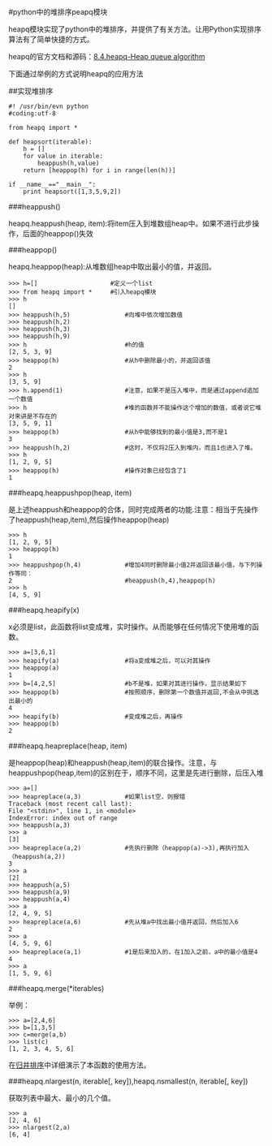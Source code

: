 #python中的堆排序peapq模块

heapq模块实现了python中的堆排序，并提供了有关方法。让用Python实现排序算法有了简单快捷的方式。

heapq的官方文档和源码：[8.4.heapq-Heap queue algorithm](https://docs.python.org/2/library/heapq.html)

下面通过举例的方式说明heapq的应用方法

##实现堆排序

    #! /usr/bin/evn python
    #coding:utf-8

    from heapq import *

    def heapsort(iterable):
        h = []
        for value in iterable:
            heappush(h,value)
        return [heappop(h) for i in range(len(h))]

    if __name__=="__main__":
        print heapsort([1,3,5,9,2])

###heappush()

heapq.heappush(heap, item):将item压入到堆数组heap中。如果不进行此步操作，后面的heappop()失效

###heappop()

heapq.heappop(heap):从堆数组heap中取出最小的值，并返回。

    >>> h=[]                    #定义一个list
    >>> from heapq import *     #引入heapq模块
    >>> h
    []
    >>> heappush(h,5)               #向堆中依次增加数值
    >>> heappush(h,2)
    >>> heappush(h,3)
    >>> heappush(h,9)
    >>> h                           #h的值
    [2, 5, 3, 9]
    >>> heappop(h)                  #从h中删除最小的，并返回该值
    2
    >>> h
    [3, 5, 9]
    >>> h.append(1)                 #注意，如果不是压入堆中，而是通过append追加一个数值
    >>> h                           #堆的函数并不能操作这个增加的数值，或者说它堆对来讲是不存在的
    [3, 5, 9, 1]
    >>> heappop(h)                  #从h中能够找到的最小值是3,而不是1
    3
    >>> heappush(h,2)               #这时，不仅将2压入到堆内，而且1也进入了堆。
    >>> h
    [1, 2, 9, 5]
    >>> heappop(h)                  #操作对象已经包含了1
    1

###heapq.heappushpop(heap, item)

是上述heappush和heappop的合体，同时完成两者的功能.注意：相当于先操作了heappush(heap,item),然后操作heappop(heap)

    >>> h
    [1, 2, 9, 5]
    >>> heappop(h)
    1
    >>> heappushpop(h,4)            #增加4同时删除最小值2并返回该最小值，与下列操作等同：
    2                               #heappush(h,4),heappop(h)
    >>> h
    [4, 5, 9]

###heapq.heapify(x)

x必须是list，此函数将list变成堆，实时操作。从而能够在任何情况下使用堆的函数。

    >>> a=[3,6,1]
    >>> heapify(a)                  #将a变成堆之后，可以对其操作
    >>> heappop(a)
    1
    >>> b=[4,2,5]                   #b不是堆，如果对其进行操作，显示结果如下
    >>> heappop(b)                  #按照顺序，删除第一个数值并返回,不会从中挑选出最小的
    4
    >>> heapify(b)                  #变成堆之后，再操作
    >>> heappop(b)
    2

###heapq.heapreplace(heap, item)

是heappop(heap)和heappush(heap,item)的联合操作。注意，与heappushpop(heap,item)的区别在于，顺序不同，这里是先进行删除，后压入堆

    >>> a=[]
    >>> heapreplace(a,3)            #如果list空，则报错
    Traceback (most recent call last):
    File "<stdin>", line 1, in <module>
    IndexError: index out of range
    >>> heappush(a,3)
    >>> a
    [3]
    >>> heapreplace(a,2)            #先执行删除（heappop(a)->3),再执行加入（heappush(a,2))
    3
    >>> a
    [2]
    >>> heappush(a,5)  
    >>> heappush(a,9)
    >>> heappush(a,4)
    >>> a
    [2, 4, 9, 5]
    >>> heapreplace(a,6)            #先从堆a中找出最小值并返回，然后加入6
    2
    >>> a
    [4, 5, 9, 6]
    >>> heapreplace(a,1)            #1是后来加入的，在1加入之前，a中的最小值是4
    4
    >>> a
    [1, 5, 9, 6]

###heapq.merge(\*iterables)

举例：

    >>> a=[2,4,6]         
    >>> b=[1,3,5]
    >>> c=merge(a,b)
    >>> list(c)
    [1, 2, 3, 4, 5, 6]

在[归并排序](https://github.com/qiwsir/algorithm/blob/master/merge_sort.md)中详细演示了本函数的使用方法。

###heapq.nlargest(n, iterable[, key]),heapq.nsmallest(n, iterable[, key])

获取列表中最大、最小的几个值。

    >>> a   
    [2, 4, 6]
    >>> nlargest(2,a)
    [6, 4]

